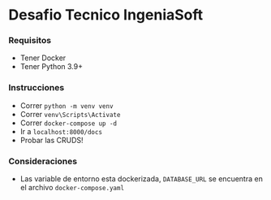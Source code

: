 # Desafio Tecnico IngeniaSoft
### Requisitos
- Tener Docker
- Tener Python 3.9+
### Instrucciones
- Correr `python -m venv venv`
- Correr `venv\Scripts\Activate`
- Correr `docker-compose up -d`
- Ir a `localhost:8000/docs`
- Probar las CRUDS!
### Consideraciones
- Las variable de entorno esta dockerizada, `DATABASE_URL` se encuentra en el archivo `docker-compose.yaml`

